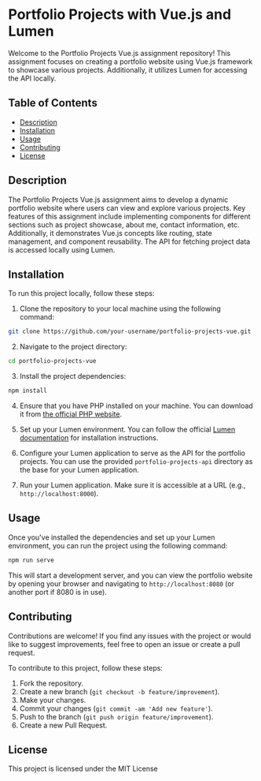 
# Portfolio Projects with Vue.js and Lumen

Welcome to the Portfolio Projects Vue.js assignment repository! This assignment focuses on creating a portfolio website using Vue.js framework to showcase various projects. Additionally, it utilizes Lumen for accessing the API locally.

## Table of Contents

- [Description](#description)
- [Installation](#installation)
- [Usage](#usage)
- [Contributing](#contributing)
- [License](#license)

## Description

The Portfolio Projects Vue.js assignment aims to develop a dynamic portfolio website where users can view and explore various projects. Key features of this assignment include implementing components for different sections such as project showcase, about me, contact information, etc. Additionally, it demonstrates Vue.js concepts like routing, state management, and component reusability. The API for fetching project data is accessed locally using Lumen.

## Installation

To run this project locally, follow these steps:

1. Clone the repository to your local machine using the following command:

```bash
git clone https://github.com/your-username/portfolio-projects-vue.git
```

2. Navigate to the project directory:

```bash
cd portfolio-projects-vue
```

3. Install the project dependencies:

```bash
npm install
```

4. Ensure that you have PHP installed on your machine. You can download it from [the official PHP website](https://www.php.net/downloads).

5. Set up your Lumen environment. You can follow the official [Lumen documentation](https://lumen.laravel.com/docs/8.x/installation) for installation instructions.

6. Configure your Lumen application to serve as the API for the portfolio projects. You can use the provided `portfolio-projects-api` directory as the base for your Lumen application.

7. Run your Lumen application. Make sure it is accessible at a URL (e.g., `http://localhost:8000`).

## Usage

Once you've installed the dependencies and set up your Lumen environment, you can run the project using the following command:

```bash
npm run serve
```

This will start a development server, and you can view the portfolio website by opening your browser and navigating to `http://localhost:8080` (or another port if 8080 is in use).

## Contributing

Contributions are welcome! If you find any issues with the project or would like to suggest improvements, feel free to open an issue or create a pull request.

To contribute to this project, follow these steps:

1. Fork the repository.
2. Create a new branch (`git checkout -b feature/improvement`).
3. Make your changes.
4. Commit your changes (`git commit -am 'Add new feature'`).
5. Push to the branch (`git push origin feature/improvement`).
6. Create a new Pull Request.

## License

This project is licensed under the MIT License
